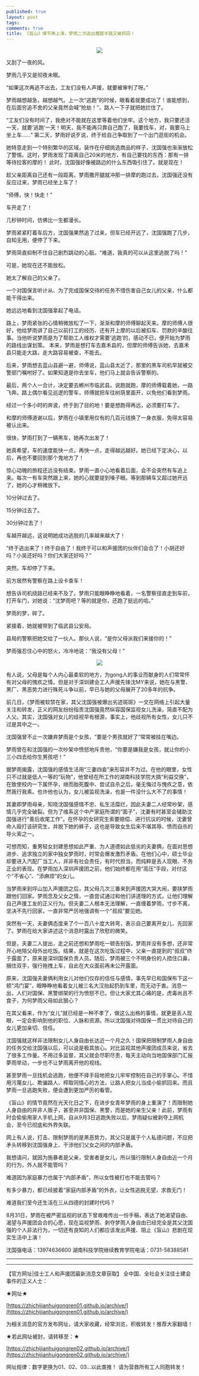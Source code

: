 ```yaml
---
published: true
layout: post
tags:
comments: true
title: 《盲山》情节再上演，梦雨二次逃出魔窟半路又被抓回！
---
```


<p align="center"> <img src="https://photo.ishield.cn/pic/5b8ea4049dc6d611829f7761"> </p>

又刮了一夜的风。

梦雨几乎又是彻夜未眠。

“如果这次再逃不出去，工友们没有人声援，就要被审判了呀。”

梦雨越想越急，越想越气。上一次“逃跑”的时候，眼看着就要成功了！谁能想到，在后面穷追不舍的父亲竟然会喊“抢劫！”，路人一下子就把她拦住了。

“工友们没有时间了，我绝对不能就在这里等着他们坐牢。这个地方，我只要还活一天，就要‘逃跑’一天！明天，我不能再只靠自己跑了，我要找车，对，我要马上坐上车……”
第二天，梦雨好说歹说，终于给自己争取到了一个出门逛街的机会。

她特意走到一个特别繁华的区域，装作在仔细挑选商品的样子，沈国强也渐渐放松了警惕。这时，梦雨发现了距离自己20米的地方，有自己要找的东西：那有一排等待拉客的摩的！
此时，沈国强好像被路边的什么东西吸引住了。就是现在！

趁父亲距离自己还有一段距离，梦雨撒开腿就冲那一排摩的跑过去，沈国强还没有反应过来，梦雨已经坐上车了！

“师傅，快！快走！”

车开走了！

几秒钟时间，仿佛比一生都漫长。

梦雨紧紧盯着车后方，沈国强果然追了过来，但车已经开远了，沈国强跑了几步，自知无用，便停了下来。

梦雨简直抑制不住自己剧烈跳动的心脏。“难道，我真的可以从这里逃脱了吗！”

可是，她现在还不能放松。

她太了解自己的父亲了。

一个对国保言听计从、为了完成国保交待的任务不惜伤害自己女儿的父亲，什么都能干得出来。

她远远地看到沈国强拿起了电话。

路上，梦雨紧张的心情稍微放松了一下，渐渐和摩的师傅聊起天来。摩的师傅人很好，他给梦雨讲了自己以前打工的经历、还有开上摩的以后被扣车、罚款的辛酸往事。当他听说梦雨是为了帮助工人维权才需要‘逃跑’的，感动不已，便开始为梦雨的路线出谋划策。
本来，梦雨是想打车去嘉禾县的，但摩的师傅告诉她，去嘉禾县只能走大路，走大路容易被查，不能去。

后来，梦雨想去蓝山县避一避，师傅说，蓝山县太近了，那里的黑车司机早就被交警部门嘱咐好了。如果知道是你去坐车，他们马上就会告诉警察的。

最后，两个人一合计，决定要去郴州市临武县。说跑就跑，摩的师傅载着她，一路飞奔。路上偶尔看见巡逻的警车，师傅就把车往树荫里面开，以免他们看到梦雨。

经过一个多小时的奔波，终于到了目的地！要是想跑得再远，必须要打车了。

和摩的师傅道谢以后，梦雨在小镇里用仅有的几百元钱换了一身衣服，免得太容易被认出来。

很快，梦雨打到了一辆黑车，她再次出发了！

她真希望，车的速度能快一点，再快一点，走得越远越好。她已经下定决心，以后，再也不要回到那个鬼地方了！

惊心动魄的旅程还远没有结束。梦雨一直小心地看着后面，会不会突然有车追上来。每次一有车突然跟上来，她的心就要提到嗓子眼。等到那辆车又超过她开远了，她的心才稍微放下。

10分钟过去了。

15分钟过去了。

30分钟过去了！

车越开越远，这说明她成功逃脱的几率越来越大了！

“终于逃出来了！终于自由了！我终于可以和声援团的伙伴们会合了！小胡还好吗？小吴还好吗？你们大家还好吗？”

突然，车却停了下来。

前方居然有警察在路上设卡查车！

想告诉司机绕路已经来不及了。梦雨只能眼睁睁地看着，一名警察径直走到车前，打开车门，对她说：“沈梦雨吧？等的就是你，还跑了挺远的哈。”

梦雨的梦，碎了。

紧接着，她就被带到了临武县公安局。

县局的警察把她交给了一伙人。那伙人说，“是你父母派我们来接你的！”

梦雨强忍住心中的怒火，冷冷地说：“我没有父母！”


<p align="center"> <img src="https://photo.ishield.cn/pic/5b8ea4739dc6d611829f7762"> </p>

有人说，父母是每个人内心最柔软的地方，为gong人的事业而献身的人们常常怀有对父母的愧疚之情。但是对于深圳建会工人声援先锋沈MY来说，她在与黑警、黑厂、黑恶势力进行殊死斗争以前，早已与她的父母展开了20多年的抗争。

前几日，《梦雨被软禁在家，其父沈国强被爆出劣迹斑斑》一文在网络上引起大量关注和转发，正义的网友纷纷指责沈国强竟然纵容国保监视女儿洗澡，简直不配为人父。其实，沈国强对女儿的歧视早有根源，事实上，他歧视所有女性，女儿只不过是其中之一。

沈国强曾不止一次嫌弃梦雨是个女孩，“要是个男孩就好了”常常被挂在嘴边。

梦雨曾在和沈国强的一次吵架中愤怒地斥责他，“你要是嫌我是女孩，就让你的小三小四去给你生男孩吧！”

据梦雨揭露，沈国强的感情生活用“三妻四妾”来形容并不为过。在他的眼里，女性只不过就是低人一等的“玩物”，他曾经在所工作的湖南科技学院大搞“利益交换”，在致使校内一下属怀孕，继而胎死腹中、尝试自杀之后，毫无悔过与愧疚之意，依然我行我素。也许他也认为，女儿被监视洗澡，也是一件没什么大不了的事情！

其妻即梦雨母亲，知晓沈国强感情不忠、私生活糜烂，因此夫妻二人经常吵架，感情几乎完全破裂。但为了维系这个中产家庭所谓的“面子”，沈妻有时甚至会辅助沈国强进行“善后收尾工作”。在怀孕的女研究生索要赔偿、进行抗议的时候，沈妻曾命人殴打该研究生，并脱下她的裤子，这也是导致女生后来不堪其辱、愤而自杀的导火索之一。

可想而知，重男轻女封建思想如此严重、为人道德如此低劣的夫妻俩，在面对思想进步、追求独立的家中独女梦雨时，时常会爆发激烈矛盾。在他们心中，硕士毕业却要进入汽配厂当工人，并非有社会责任，有时代担当，而纯粹是丢人现眼、不务正业的表现。在梦雨加入深圳声援团之前，他们始终都在用“高压”手段，对付这个“不省心”、“添麻烦”的女儿。

当梦雨来到坪山加入声援团之后，其父母几次三番来到声援团大哭大闹，要挟梦雨跟他们回家。梦雨念及父女之情，一直尝试通过和他们讲道理的方式，让他们理解自己声援工友的正义行为。但夫妻二人根本无法理解，一直缠着梦雨，寸步不离，坚决不先行回家，一直非常严厉地强调有一个“叔叔”要见她。

突然有一天，夫妻俩态度来了个一百八十度大转弯，表示自己要离开女儿、先回家了。梦雨在给大家讲述这个消息时露出了欣慰的微笑。

但是，夫妻二人提出，走之前还想和梦雨吃一顿告别饭。梦雨并没有多想，还非常开心地陪父母外出吃饭。结果，就是在这次吃饭过程中，父亲一直提到的“叔叔”终于露面了，原来是深圳国保负责人员。随后，梦雨被三个不明身份的人捂住口鼻，捆住双手，强行拖拽上车，自此在大众面前再未公开露面。

原来，沈国强夫妻俩利用女儿对他们仅存的信任与感情，事先早已和国保布下这一顿“鸿门宴”，眼睁睁地看着女儿被三名大汉抬起扔到车里，而无动于衷。消息一出，人们对国保、黑警绑架的行为愤怒不已，但让大家尤其心痛的是，虎毒尚且不食子，为何梦雨父母如此狠心？

在其父看来，作为“女儿”就已经是一种不孝了，做这么出格的事情，就更是丢人现眼，一定会影响到他的职位、人脉和资源。所以沈国强对待国保一贯比对待自己的女儿更加亲切、信任。

沈国强就这样非法限制女儿人身自由长达近一个月之久！国保把限制梦雨人身自由的任务交给沈国强以后，可以说是极其放心。对比监视其他声援团成员来说，省去了很多工作量。不用过多监督，其父就会尽职尽责，每天主动向当地国保部门汇报夢雨举动，一步也不让梦雨离开他的视线。

甚至梦雨一旦找机会逃跑，他便不择手段地把女儿牢牢控制在自己的手掌心。不惜用污蔑女儿、欺骗路人、榨取同情心的方法，让路人把女儿当成小偷抓回来。而且梦雨一旦逃跑失败，便会遭到更加严厉的看管。

《盲山》的情节竟然在光天化日之下，在进步女青年梦雨的身上重演了！而限制她人身自由的并非人贩子，甚至并非国保、黑警，而是她的亲生父亲！此前，梦雨有时会偷偷用家人手机上网，自从9月3日逃跑失败以后，梦雨疑似被剥夺上网机会，至今已彻底和外界失联。

网上有人说，打击、限制梦雨的是黑恶势力，其父只是属于个人私德问题，不应把矛头转移到沈国强身上、干涉他们父女之间的内部矛盾。

我想请问，就因为施暴者是父亲，受害者是女儿，所以强行限制人身自由近一个月的行为，外人就不能管吗？

难道因为家庭暴力也属于“内部矛盾”，所以女性被打也不能去管吗？

有多少暴力，都已经披着“家庭内部矛盾”的外衣，让女性逃脱无望，求救无门！

难道我们至今还生活在三从四德的封建时代吗？

8月31日，梦雨在被严密监视的状态下曾艰难传出一份手稿，表达了她渴望自由、渴望与声援团会合的心愿，现在监视梦雨、剥夺梦雨人身自由已经完全是其父沈国强的个人非法行为，一切还有良知的人们都应该发出声援、阻止《盲山》悲剧在现实生活中上演！

沈国强电话：13974636600
湖南科技学院继续教育学院电话：0731-58388581


---

---

【官方网址|佳士工人和声援团最新消息文章获取】
全中国、全社会关注佳士建会事件的正义人士：

★网址★

[https://zhichijianhuigongren01.github.io/archive/](https://zhichijianhuigongren01.github.io/archive/)

为相关消息的官方发布网址，请大家收藏，经常浏览，积极转发！推荐大家翻墙！

★若此网址被封，请转移至：★

[https://zhichijianhuigongren02.github.io/archive/](https://zhichijianhuigongren02.github.io/archive/)

网址规律：数字更换为01、02、03...以此类推！
请为营救所有工人同胞转发！
